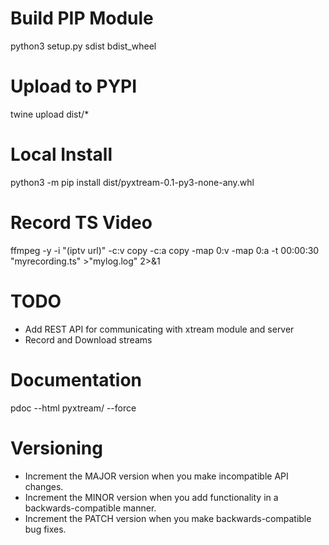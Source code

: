 # Build PIP Module
python3 setup.py sdist bdist_wheel

# Upload to PYPI
twine upload dist/*

# Local Install
python3 -m pip install dist/pyxtream-0.1-py3-none-any.whl

# Record TS Video
ffmpeg -y -i "(iptv url)" -c:v copy -c:a copy  -map 0:v -map 0:a -t 00:00:30 "myrecording.ts" >"mylog.log" 2>&1

# TODO

- Add REST API for communicating with xtream module and server
- Record and Download streams

# Documentation

pdoc --html pyxtream/ --force

# Versioning

- Increment the MAJOR version when you make incompatible API changes.
- Increment the MINOR version when you add functionality in a backwards-compatible manner.
- Increment the PATCH version when you make backwards-compatible bug fixes.
